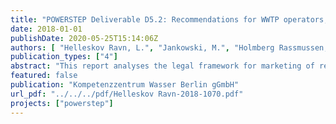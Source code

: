 ```yaml
---
title: "POWERSTEP Deliverable D5.2: Recommendations for WWTP operators, municipalities and WWTP technology providers willing to engage in renewable energy market"
date: 2018-01-01
publishDate: 2020-05-25T15:14:06Z
authors: [ "Helleskov Ravn, L.", "Jankowski, M.", "Holmberg Rassmussen, L.", "remy", "Heinel, T." ]
publication_types: ["4"]
abstract: "This report analyses the legal framework for marketing of renewable energy produced at a wastewater treatment plant for three different countries (Germany, France, Denmark). Looking at the energy types of electricity (for self-supply or grid supply), heat and biomethane, the report describes taxes, fees, levies, and subsidy schemes which directly affect the potential revenues of the WWTP operator. The analysis shows that there are large differences between the countries that have a decisive impact on the economic attractiveness of the different options. While electricity use for self-supply is favored in case of high purchase costs for grid electricity (e.g. Germany), subsidy schemes for grid supply can also make this option economically relevant. In all countries, the grid injection of biomethane is a viable option which will be increasingly attractive for WWTP operators in the future. Reliable legal frameworks are required to offer stability for longterm investment at WWTP level, which is today often not the case due to the dynamic nature of the energy markets and policies."
featured: false
publication: "Kompetenzzentrum Wasser Berlin gGmbH"
url_pdf: "../../../pdf/Helleskov Ravn-2018-1070.pdf"
projects: ["powerstep"]
---
```


